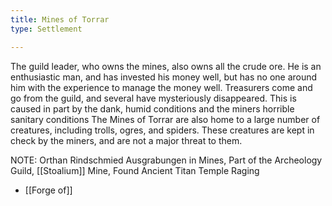 ```yaml
---
title: Mines of Torrar
type: Settlement

---
```


The guild leader, who owns the mines, also owns all the crude ore. He is an enthusiastic man, and has invested his money well, but has no one around him with the experience to manage the money well. Treasurers come and go from the guild, and several have mysteriously disappeared. This is caused in part by the dank, humid conditions and the miners horrible sanitary conditions
The Mines of Torrar are also home to a large number of creatures, including trolls, ogres, and spiders. These creatures are kept in check by the miners, and are not a major threat to them.

NOTE: Orthan Rindschmied Ausgrabungen in Mines, Part of the Archeology Guild, [[Stoalium]] Mine, Found Ancient Titan Temple
Raging 

- [[Forge of]]